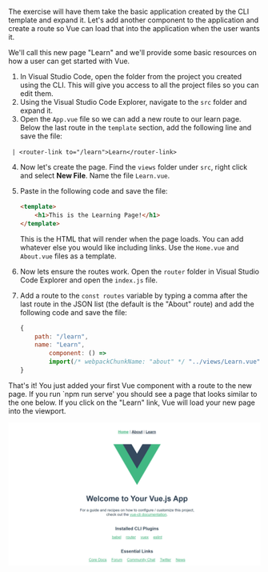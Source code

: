 The exercise will have them take the basic application created by the CLI template and expand it. Let's add another component to the application and create a route so Vue can load that into the application when the user wants it. 

We'll call this new page "Learn" and we'll provide some basic resources on how a user can get started with Vue.

1. In Visual Studio Code, open the folder from the project you created using the CLI. This will give you access to all the project files so you can edit them.
2. Using the Visual Studio Code Explorer, navigate to the `src` folder and expand it.
3. Open the `App.vue` file so we can add a new route to our learn page. Below the last route in the `template` section, add the following line and save the file:

` | <router-link to="/learn">Learn</router-link>`

4. Now let's create the page. Find the `views` folder under `src`, right click and select **New File**. Name the file `Learn.vue`.
5. Paste in the following code and save the file:
   
    ```html
    <template>
        <h1>This is the Learning Page!</h1>
    </template>
    ```

    This is the HTML that will render when the page loads. You can add whatever else you would like including links. Use the `Home.vue` and `About.vue` files as a template.

6. Now lets ensure the routes work. Open the `router` folder in Visual Studio Code Explorer and open the `index.js` file. 
7. Add a route to the `const routes` variable by typing a comma after the last route in the JSON list (the default is the "About" route) and add the following code and save the file:

    ```javascript
    {
        path: "/learn",
        name: "Learn",
            component: () =>
            import(/* webpackChunkName: "about" */ "../views/Learn.vue")
    }
    ```

That's it! You just added your first Vue component with a route to the new page. If you run `npm run serve' you should see a page that looks similar to the one below. If you click on the "Learn" link, Vue will load your new page into the viewport.  

![Screenshot showing a browser with the web application loaded. The updated application shows the "Learn" menu item. ](media/Vue-SPA_03.png)
